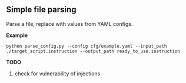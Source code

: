 ## Simple file parsing

Parse a file, replace with values from YAML configs.

**Example**
```
python parse_config.py --config cfg/example.yaml --input_path ./target_script.instruction --output_path ready_to_use.instruction
```

**TODO**
1. check for vulnerability of injections